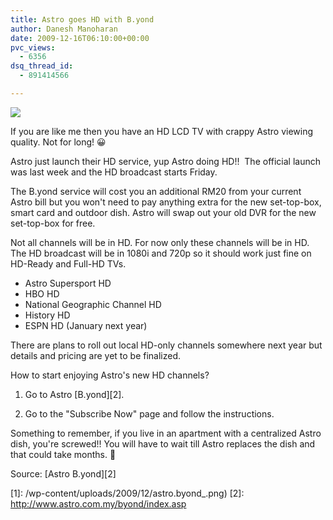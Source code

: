 ```yaml
---
title: Astro goes HD with B.yond
author: Danesh Manoharan
date: 2009-12-16T06:10:00+00:00
pvc_views:
  - 6356
dsq_thread_id:
  - 891414566

---
```

![](/wp-content/uploads/2009/12/astro.byond_-450x306.png)

<!--more-->

If you are like me then you have an HD LCD TV with crappy Astro viewing quality. Not for long! 😀

Astro just launch their HD service, yup Astro doing HD!!  The official launch was last week and the HD broadcast starts Friday.

The B.yond service will cost you an additional RM20 from your current Astro bill but you won't need to pay anything extra for the new set-top-box, smart card and outdoor dish. Astro will swap out your old DVR for the new set-top-box for free.

Not all channels will be in HD. For now only these channels will be in HD. The HD broadcast will be in 1080i and 720p so it should work just fine on HD-Ready and Full-HD TVs.

  * Astro Supersport HD
  * HBO HD
  * National Geographic Channel HD
  * History HD
  * ESPN HD (January next year)

There are plans to roll out local HD-only channels somewhere next year but details and pricing are yet to be finalized.

How to start enjoying Astro's new HD channels?

1. Go to Astro [B.yond][2].

2. Go to the "Subscribe Now" page and follow the instructions.

Something to remember, if you live in an apartment with a centralized Astro dish, you're screwed!! You will have to wait till Astro replaces the dish and that could take months. 🙁

Source: [Astro B.yond][2]

 [1]: /wp-content/uploads/2009/12/astro.byond_.png)
 [2]: http://www.astro.com.my/byond/index.asp